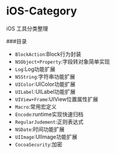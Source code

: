 # iOS-Category
iOS 工具分类整理

###目录
* `BlockAction`:Block行为封装
* `NSObject+Property`:字段转对象简单实现
* `Log`:Log功能扩展
* `NSString`:字符串功能扩展
* `UIColor`:UIColor功能扩展
* `UILabel`:UILabel功能扩展
* `UIView+Frame`:UIView位置属性扩展
* `Macro`:常用宏定义
* `Encode`:runtime实现快速归档
* `RegularJudement`:正则表达式
* `NSDate`:时间功能扩展
* `UIImage`:UIImage功能扩展
* `CocoaSecurity`:加密